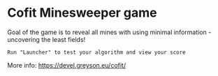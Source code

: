 # Cofit Minesweeper game

Goal of the game is to reveal all mines with using minimal information - uncovering the least fields!

    Run "Launcher" to test your algorithm and view your score

More info: https://devel.greyson.eu/cofit/
